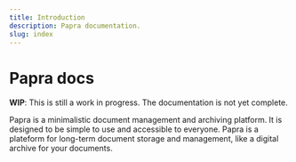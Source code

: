 ```yaml
---
title: Introduction
description: Papra documentation.
slug: index
---
```


# Papra docs

**WIP**: This is still a work in progress. The documentation is not yet complete.

Papra is a minimalistic document management and archiving platform. It is designed to be simple to use and accessible to everyone. Papra is a plateform for long-term document storage and management, like a digital archive for your documents.
